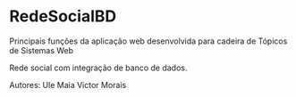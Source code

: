 # RedeSocialBD
Principais funções da aplicação web desenvolvida para cadeira de Tópicos de Sistemas Web

Rede social com integração de banco de dados.

Autores: 
  Ule Maia
  Victor Morais
